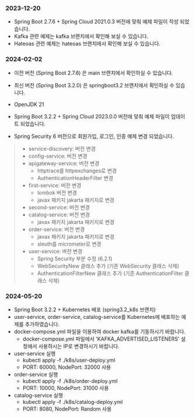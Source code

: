 ### 2023-12-20
* Spring Boot 2.7.6 + Spring Cloud 2021.0.3 버전에 맞춰 예제 파일이 작성 되었습니다.
* Kafka 관련 예제는 kafka 브랜치에서 확인해 보실 수 있습니다.
* Hateoas 관련 예제는 hateoas 브랜치에서 확인해 보실 수 있습니다. 

### 2024-02-02
* 이전 버전 (Spring Boot 2.7.6) 은 main 브랜치에서 확인하실 수 있습니다.
* 최신 버전 (Spring Boot 3.2.0) 은 springboot3.2 브랜치에서 확인하실 수 있습니다.
  
* OpenJDK 21
* Spring Boot 3.2.2 + Spring Cloud 2023.0.0 버전에 맞춰 예제 파일이 업데이트 되었습니다.
* Spring Security 6 버전으로 회원가입, 로그인, 인증 예제 변경 되었습니다.

> * service-discovery: 버전 변경
> * config-service: 버전 변경
> * apigateway-service: 버전 변경
>   * httptrace를 httpexchanges로 변경
>   * AuthenticationHeaderFilter 변경 
> * first-service: 버전 변경
>   * lombok 버전 변경
>   * javax 패키지 jakarta 패키지로 변경
> * second-service: 버전 변경
> * catalog-service: 버전 변경
>   * javax 패키지 jakarta 패키지로 변경
> * order-service: 버전 변경
>   * javax 패키지 jakarta 패키지로 변경
>   * sleuth를 micrometer로 변경
> * user-service: 버전 변경
>   * Spring Security 부분 수정 (6.2.1)
>   * WebSecurityNew 클래스 추가 (기존 WebSecurity 클래스 삭제)
>   * AuthenticationFilterNew 클래스 추가 (기존 AuthenticationFilter 클래스 삭제)

### 2024-05-20
* Spring Boot 3.2.2 + Kubernetes 배포 (spring3.2_k8s 브랜치) 
* user-service, order-service, catalog-service를 Kubernetes에 배포하는 예제를 추가하였습니다. 
* docker-compose.yml 파일을 이용하여 docker kafka를 기동하시기 바랍니다. 
  * docker-compose.yml 파일에서 'KAFKA_ADVERTISED_LISTENERS' 설정에서 사용하시는 IP로 변경하시기 바랍니다. 
* user-service 실행 
  * kubectl apply -f ./k8s/user-deploy.yml
  * PORT: 60000, NodePort: 32000 사용
* order-service 실행
  * kubectl apply -f ./k8s/order-deploy.yml
  * PORT: 10000, NodePort: 31000 사용
* catalog-service 실행
  * kubectl apply -f ./k8s/catalog-deploy.yml
  * PORT: 8080, NodePort: Random 사용
